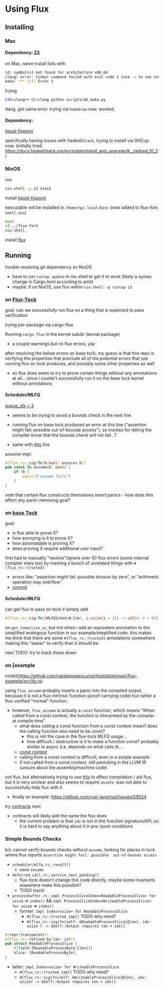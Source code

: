 # Using Flux

## Installing

### Mac

#### Dependency: [Z3](https://github.com/Z3Prover/z3)

on Mac, naive install fails with

```sh
ld: symbol(s) not found for architecture x86_64
clang: error: linker command failed with exit code 1 (use -v to see invocation)
make: *** [z3] Error 1
```

trying

```sh
CXX=clang++ CC=clang python scripts/mk_make.py
```

dang, got same error. trying via `homebrew` now. worked.

#### Dependency:
[liquid-fixpoint](https://github.com/ucsd-progsys/liquid-fixpoint)

specifically having issues with haskell/`stack`, trying to install via GHCup
now. (initially tried:
https://docs.haskellstack.org/en/stable/install_and_upgrade/#__tabbed_10_2)

### NixOS

run 

```sh
nix-shell -p z3 stack
```

install [liquid-fixpoint](https://github.com/ucsd-progsys/liquid-fixpoint)

executable will be installed in `/home/np/.local/bin/` (now added to flux-fork
`shell.nix`)

```sh
exit
cd ../flux-fork
nix-shell
```

install [flux](https://flux-rs.github.io/flux/guide/install.html)

## Running

trouble resolving git dependency on NixOS
- have to run `rustup update` in nix-shell to get it to work (likely a syntax 
  change in Cargo.toml according to amit)
- maybe: if on NixOS, use flux within `nix-shell -p rustup z3`

### on [Flux-Tock](https://github.com/PLSysSec/tock)

goal: can we successfully run flux on a thing that is expected to pass
verification

trying per-package via cargo-flux

Running `cargo flux` in the kernel subdir (kernel package)
- a couple warnings but no flux errors, yay

after resolving the below errors on base tock, my guess is that this repo is
verifying the properties that preclude all of the potential errors that just 
running flux on tock produces, and possibly some other properties as well
- so flux does seem to try to prove certain things without any annotations at
  all... since i couldn't successfully run it on the base tock kernel without
  annotations

#### Scheduler/MLFQ

[queue_idx < 3](https://github.com/PLSysSec/tock/blob/master/kernel/src/scheduler/mlfq.rs#L167)
- seems to be trying to avoid a bounds check in the next line
- running flux on base tock produced an error at this line ("assertion might
  fail: possible out-of-bounds access"), so moreso for letting the compiler know
  that the bounds check will not fail...?

- same with
  [this](https://github.com/PLSysSec/tock/blob/master/kernel/src/scheduler/mlfq.rs#L171)
  line

assume impl: 

```rust
#[flux_rs::sig(fn(b:bool) ensures b)]
pub const fn assume(b: bool) {
    if !b {
        panic!("assume fails")
    }
}
```

note that certain flux constructs themselves insert panics - how does this 
affect any panic-removing goal?

### on [base Tock](https://github.com/tock/tock)

goal: 
- is flux able to prove X?
- how annoying is it to prove X?
- how automatable is proving X?
- does proving X require additional user input?

first had to manually "resolve"/ignore over 50 flux errors (some internal 
compiler ones too) by marking a bunch of unrelated things with 
`#[flux_rs::trusted]`
- errors like: "assertion might fail: possible division by zero", or "arithmetic
  operation may overflow"
- [commit](https://github.com/nataliepopescu/tock/commit/361f058792272d8375682b907f87f38d35684d7a)

#### Scheduler/MLFQ

can get flux to pass on tock if simply add

```rust
#[flux_rs::sig(fn(&MLFQSched<A>[@m], i:usize{i < 3}) -> u32{r: r > 0})]
```

on `get_timeslice_us`, but not when i add an equivalent annotation to the
simplified analogous function in our example/simplified code. this makes me
think that there are some `#[flux_rs::trusted]` annotations somewhere making
this "easier" to verify than it should be. 

next TODO: try to track these down



### on [example
code](https://github.com/nataliepopescu/verifopt/blob/main/flux-example/src/lib.rs)

using `flux_assume` probably inserts a panic into the compiled output, because 
it is not a flux-intrinsic function (proof-carrying code) but rather a 
flux-verified "normal" function. 
- however, `flux_assume` is actually a `const` function, which means "When
  called from a const context, the function is interpreted by the compiler at
  compile time"
  - what does calling a const function from a const context mean? does the
    calling function also need to be const? 
    - this is not the case in the flux-tock MLFQ usage...
    - how difficult / obstructive is it to make a function const? probably
      similar to async (i.e. depends on what calls _it_)...
  - [const
    context](https://doc.rust-lang.org/reference/const_eval.html#const-context)
  - calling from a const context is difficult, even in a simple example
  - if not called from a const context, still panicking in the LLVM IR (unsure
    about the assembly/machine code)


not flux, but alternatively trying to use
[this](https://www.reddit.com/r/rust/comments/1jafvbe/how_to_inform_the_rust_compiler_of_an_enforced/) 
to affect compilation / aid flux, but it is very unclear and also seems to 
require `unsafe`. was not able to successfully help flux with it
- finally an example: https://github.com/rust-lang/rust/issues/59524

try [contracts](https://docs.rs/contracts/latest/contracts/) next
- contracts will likely add the same the flux does
    - the current problem is that `idx` is not in the function signature/API, so
      it is hard to say anything about it in pre-/post-conditions

### Simple Bounds Checks

b/c cannot verify bounds checks without `assume`, 
looking for places in tock where flux reports `assertion might fail: possible 
out-of-bounds access`
- `scheduler/mlfq.rs` ; `result()`
  - uses `assume`
- `deferred_call.rs` ; `service_next_pending()`
  - flux-tock doesn't change this code directly, maybe some invariants elsewhere
    make this possible? 
  - TODO track!
- `processbuffer.rs` ; `impl ProcessSliceIndex<ReadableProcessSlice> for usize`
  => `index()` && `impl ProcessSliceIndex<WriteableProcessSlice> for usize` =>
  `index()`
  - former: `impl Index<usize> for ReadableProcessSlice`
    - `#[flux_rs::trusted_impl]` TODO why need?
    - `#[flux_rs::sig(fn(self: &ReadableProcessSlice[@len], idx: usize ) ->
      &Self::Output requires len > idx)]`

```rust
#[repr(transparent)]
#[flux_rs::refined_by(len: int)]
pub struct ReadableProcessSlice {
    #[field([ReadableProcessByte][len])]
    slice: [ReadableProcessByte],
}
```


  - latter: `impl Index<usize> for WriteableProcessSlice`
    - `#[flux_rs::trusted_impl]` TODO why need?
    - `#[flux_rs::sig(fn(self: &WriteableProcessSlice[@len], idx: usize) ->
      &Self::Output requires len > idx)]`






